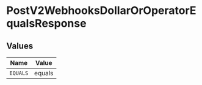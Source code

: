 # PostV2WebhooksDollarOrOperatorEqualsResponse


## Values

| Name     | Value    |
| -------- | -------- |
| `EQUALS` | equals   |